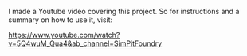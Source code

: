 I made a Youtube video covering this project. So for instructions and a summary on how to use it, visit:

https://www.youtube.com/watch?v=5Q4wuM_Qua4&ab_channel=SimPitFoundry
